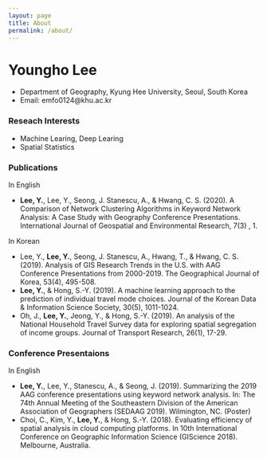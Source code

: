 ```yaml
---
layout: page
title: About
permalink: /about/
---
```


<h1>Youngho Lee</h1>
<ul>
  <li>Department of Geography, Kyung Hee University, Seoul, South Korea</li>
  <li>Email: emfo0124@khu.ac.kr</li>
</ul>

<h3>Reseach Interests</h3>
<ul>
  <li>Machine Learing, Deep Learing</li>
  <li>Spatial Statistics</li>
</ul>

<h3>Publications</h3>
<dl>
  <dt>In English</dt>
</dl>
<ul>
  <li><b>Lee, Y.</b>, Lee, Y., Seong, J. Stanescu, A., & Hwang, C. S. (2020). A Comparison of Network Clustering Algorithms in Keyword Network Analysis: A Case Study with Geography Conference Presentations. International Journal of Geospatial and Environmental Research, 7(3) , 1.</li>
</ul>
<dl>
  <dt>In Korean</dt>
</dl>
<ul>
  <li>Lee, Y., <b>Lee, Y.</b>, Seong, J. Stanescu, A., Hwang, T., & Hwang, C. S. (2019). Analysis of GIS Research Trends in the U.S. with AAG Conference Presentations from 2000-2019. The Geographical Journal of Korea, 53(4), 495-508.</li>
  <li><b>Lee, Y.</b>, & Hong, S.-Y. (2019). A machine learning approach to the prediction of individual travel mode choices. Journal of the Korean Data & Information Science Society, 30(5), 1011-1024.</li>
  <li>Oh, J., <b>Lee, Y.</b>, Jeong, Y., & Hong, S.-Y. (2019). An analysis of the National Household Travel Survey data for exploring spatial segregation of income groups. Journal of Transport Research, 26(1), 17-29.</li>
</ul>

<h3>Conference Presentaions</h3>
<dl>
  <dt>In English</dt>
</dl>
<ul>
  <li><b>Lee, Y.</b>, Lee, Y., Stanescu, A., & Seong, J. (2019). Summarizing the 2019 AAG conference presentations using keyword network analysis. In: The 74th Annual Meeting of the Southeastern Division of the American Association of Geographers (SEDAAG 2019). Wilmington, NC. (Poster)</li>
  <li>Choi, C., Kim, Y., <b>Lee, Y.</b>, & Hong, S.-Y. (2018). Evaluating efficiency of spatial analysis in cloud computing platforms. In 10th International Conference on Geographic Information Science (GIScience 2018). Melbourne, Australia.</li>
</ul>
